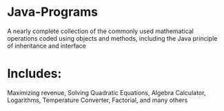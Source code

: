 # Java-Programs
A nearly complete collection of the commonly used mathematical operations coded using objects and methods, including the Java principle of inheritance and interface

# Includes:
Maximizing revenue, Solving Quadratic Equations, Algebra Calculator, Logarithms, Temperature Converter, Factorial, and many others

